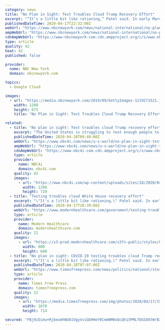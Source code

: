 ```yaml
---
category: news
title: "No Plan in Sight: Test Troubles Cloud Trump Recovery Effort"
excerpt: "“It’s a little bit like rationing,” Patel said. In early March, Trump announced a plan for nationwide testing via drive-thru sites at chains such as Walmart and Target, linked by a Google-affiliated website. Six weeks later, the website is a pilot program available in just four California counties. Few of the retailers' sites have ..."
publishedDateTime: 2020-04-17T22:32:00Z
webUrl: "https://www.nbcnewyork.com/news/national-international/no-plan-in-sight-test-troubles-cloud-trump-recovery-effort/2379111/"
ampWebUrl: "https://www.nbcnewyork.com/news/national-international/no-plan-in-sight-test-troubles-cloud-trump-recovery-effort/2379111/?amp"
cdnAmpWebUrl: "https://www-nbcnewyork-com.cdn.ampproject.org/c/s/www.nbcnewyork.com/news/national-international/no-plan-in-sight-test-troubles-cloud-trump-recovery-effort/2379111/?amp"
type: article
quality: 42
heat: 42
published: false

provider:
  name: NBC New York
  domain: nbcnewyork.com

topics:
  - Google Cloud

images:
  - url: "https://media.nbcnewyork.com/2019/09/GettyImages-1219271521.jpg?resize=1200%2C675"
    width: 1200
    height: 675
    title: "No Plan in Sight: Test Troubles Cloud Trump Recovery Effort"

related:
  - title: "No plan in sight: Test troubles cloud Trump recovery effort"
    excerpt: "The United States is struggling to test enough people to track and control the spread of the novel coronavirus, a crucial first step to reopening parts of the"
    publishedDateTime: 2020-04-18T09:49:00Z
    webUrl: "https://www.nbc4i.com/news/u-s-world/no-plan-in-sight-test-troubles-cloud-trump-recovery-effort/"
    ampWebUrl: "https://www.nbc4i.com/news/u-s-world/no-plan-in-sight-test-troubles-cloud-trump-recovery-effort/amp/"
    cdnAmpWebUrl: "https://www-nbc4i-com.cdn.ampproject.org/c/s/www.nbc4i.com/news/u-s-world/no-plan-in-sight-test-troubles-cloud-trump-recovery-effort/amp/"
    type: article
    provider:
      name: NBC4i
      domain: nbc4i.com
    quality: 42
    images:
      - url: "https://www.nbc4i.com/wp-content/uploads/sites/18/2020/04/drive-in-test.jpg?w=1280&h=720&crop=1"
        width: 1280
        height: 720
  - title: "Testing troubles cloud White House recovery effort"
    excerpt: "\"It's a little bit like rationing,\" Patel said. In early March, Trump announced a plan for nationwide testing via drive-thru sites at chains such as Walmart and Target, linked by a Google-affiliated website. Six weeks later, the website is a pilot program available in just four California counties. Few of the retailers' sites have opened ..."
    publishedDateTime: 2020-04-17T20:39:00Z
    webUrl: "https://www.modernhealthcare.com/government/testing-troubles-cloud-white-house-recovery-effort"
    type: article
    provider:
      name: Modern Healthcare
      domain: modernhealthcare.com
    quality: 22
    images:
      - url: "https://s3-prod.modernhealthcare.com/s3fs-public/styles/800x600/public/NEWS_180119892_AR_0_VXZHHRUDJGQV.png"
        width: 800
        height: 600
  - title: "No plan in sight: COVID-19 testing troubles cloud Trump recovery effort"
    excerpt: "\"It's a little bit like rationing,\" Patel said. In early March, Trump announced a plan for nationwide testing via drive-thru sites at chains such as Walmart and Target, linked by a Google-affiliated website. Six weeks later, the website is a pilot program available in just four California counties. Few of the retailers' sites have opened ..."
    publishedDateTime: 2020-04-18T07:07:00Z
    webUrl: "https://www.timesfreepress.com/news/politics/national/story/2020/apr/18/no-plan-test-troubles-cloud-trump-recovery/520956/"
    type: article
    provider:
      name: Times Free Press
      domain: timesfreepress.com
    quality: 22
    images:
      - url: "https://media.timesfreepress.com/img/photos/2020/04/17/1587176149_101392945-5d1b624bcc644f8284a48d24f85681fe_gs_t1070_h396a884cc973614a990c09c925ec0e81da6ef077.jpg"
        width: 1070
        height: 714

secured: "FBj9zDimu+RjbeomhNUb1VgyVviGEHHeY0CmmNM0oQcQh15PMLfDGS8XtWrB3Cbrzv9t9OYNhnaX2t33PkgbZTFdjVQEwp+c1RbN9U7PHSP+YxjDMck01T/OeL7TAPdjS12DoGsfHa0KDpvckD7XhVIESKMkle5OdlW1Myo/IrNd25ud0C/CoYYsupkPD7gjYbN5bVw2YibzK7TdrNMmmzN6lPNC4BttRRhHduoKxYSXr4vvoAhApGdTm3ypF10BMhxtz42BhvIyyIrkXFGI5J9BbcNGfqGTbdqW6Q4F3yLSD4ZhSgMFlXn3ubjxR2VC0G1qLjSm3ltyffESdahgmW4v5xTWTqvaCbemcn84vesjDvOng1nt4ZjqEbTysPUvssWQaQwA9v5o+ueC4y5LueMey188SluPxbP/DWkvV6SnGywhTRrBBB5juv1Ckrt/T1i6OqzZ3lcMxzgRtWK0LNQYYl4E5PoDtgiu1CiMfgI=;DRAyRjLszxPQNJzvN95tzw=="
---
```


